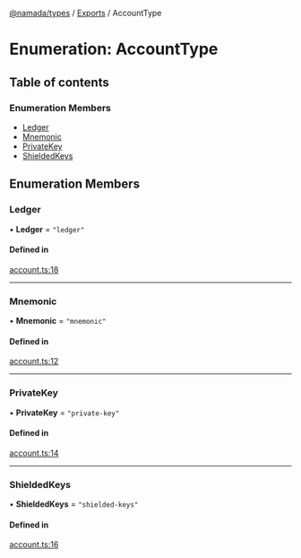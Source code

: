 [@namada/types](../README.md) / [Exports](../modules.md) / AccountType

# Enumeration: AccountType

## Table of contents

### Enumeration Members

- [Ledger](AccountType.md#ledger)
- [Mnemonic](AccountType.md#mnemonic)
- [PrivateKey](AccountType.md#privatekey)
- [ShieldedKeys](AccountType.md#shieldedkeys)

## Enumeration Members

### Ledger

• **Ledger** = ``"ledger"``

#### Defined in

[account.ts:18](https://github.com/anoma/namada-interface/blob/52e59b9f/packages/types/src/account.ts#L18)

___

### Mnemonic

• **Mnemonic** = ``"mnemonic"``

#### Defined in

[account.ts:12](https://github.com/anoma/namada-interface/blob/52e59b9f/packages/types/src/account.ts#L12)

___

### PrivateKey

• **PrivateKey** = ``"private-key"``

#### Defined in

[account.ts:14](https://github.com/anoma/namada-interface/blob/52e59b9f/packages/types/src/account.ts#L14)

___

### ShieldedKeys

• **ShieldedKeys** = ``"shielded-keys"``

#### Defined in

[account.ts:16](https://github.com/anoma/namada-interface/blob/52e59b9f/packages/types/src/account.ts#L16)
